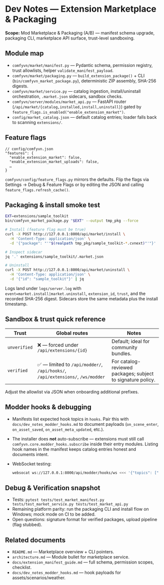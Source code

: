 # Dev Notes — Extension Marketplace & Packaging

**Scope:** Mod Marketplace & Packaging (A/B) — manifest schema upgrade, packaging CLI, marketplace API surface, trust-level sandboxing.

## Module map

- `comfyvn/market/manifest.py` — Pydantic schema, permission registry, trust allowlists, helper `validate_manifest_payload`.
- `comfyvn/market/packaging.py` — `build_extension_package()` + CLI (`bin/comfyvn_market_package.py`), deterministic ZIP assembly, SHA-256 digests.
- `comfyvn/market/service.py` — catalog ingestion, install/uninstall orchestration, `.market.json` sidecars, sandbox checks.
- `comfyvn/server/modules/market_api.py` — FastAPI router (`/api/market/{catalog,installed,install,uninstall}`) gated by `feature_flags.is_enabled("enable_extension_market")`.
- `config/market_catalog.json` — default catalog entries; loader falls back to scanning `extensions/`.

## Feature flags

```jsonc
// config/comfyvn.json
"features": {
  "enable_extension_market": false,
  "enable_extension_market_uploads": false,
  …
}
```

`comfyvn/config/feature_flags.py` mirrors the defaults. Flip the flags via Settings → Debug & Feature Flags or by editing the JSON and calling `feature_flags.refresh_cache()`.

## Packaging & install smoke test

```bash
EXT=extensions/sample_toolkit
bin/comfyvn_market_package.py "$EXT" --output tmp_pkg --force

# Install (feature flag must be true)
curl -X POST http://127.0.0.1:8000/api/market/install \
  -H 'Content-Type: application/json' \
  -d '{"package": "'"$(realpath tmp_pkg/sample_toolkit-*.cvnext)"'"}' | jq

# Inspect sidecar
jq '.' extensions/sample_toolkit/.market.json

# Uninstall
curl -X POST http://127.0.0.1:8000/api/market/uninstall \
  -H 'Content-Type: application/json' \
  -d '{"id": "sample_toolkit"}' | jq
```

Logs land under `logs/server.log` with `event=market.install|market.uninstall`, `extension_id`, `trust`, and the recorded SHA-256 digest. Sidecars store the same metadata plus the install timestamp.

## Sandbox & trust quick reference

| Trust | Global routes | Notes |
| --- | --- | --- |
| `unverified` | ❌ — forced under `/api/extensions/{id}` | Default; ideal for community bundles. |
| `verified` | ✅ — limited to `/api/modder/`, `/api/hooks/`, `/api/extensions/`, `/ws/modder` | For catalog-reviewed packages; subject to signature policy. |

Adjust the allowlist via JSON when onboarding additional prefixes.

## Modder hooks & debugging

- Manifests list expected hook topics in `hooks`. Pair this with `docs/dev_notes_modder_hooks.md` to document payloads (`on_scene_enter`, `on_asset_saved`, `on_asset_meta_updated`, etc.).
- The installer does **not** auto-subscribe — extensions must still call `comfyvn.core.modder_hooks.subscribe` inside their entry modules. Listing hook names in the manifest keeps catalog entries honest and documents intent.
- WebSocket testing:

  ```bash
  websocat ws://127.0.0.1:8000/api/modder/hooks/ws <<< '{"topics": ["on_scene_enter"]}'
  ```

## Debug & Verification snapshot

- Tests: `pytest tests/test_market_manifest.py tests/test_market_service.py tests/test_market_api.py`
- Remaining platform parity: run the packaging CLI and install flow on Windows; mock mode on CI to be added.
- Open questions: signature format for verified packages, upload pipeline (flag stubbed).

## Related documents

- `README.md` — Marketplace overview + CLI pointers.
- `architecture.md` — Module bullet for marketplace service.
- `docs/extension_manifest_guide.md` — full schema, permission scopes, checklist.
- `docs/dev_notes_modder_hooks.md` — hook payloads for assets/scenarios/weather.
